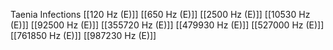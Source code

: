 Taenia Infections
[[120 Hz (E)]]
[[650 Hz (E)]]
[[2500 Hz (E)]]
[[10530 Hz (E)]]
[[92500 Hz (E)]]
[[355720 Hz (E)]]
[[479930 Hz (E)]]
[[527000 Hz (E)]]
[[761850 Hz (E)]]
[[987230 Hz (E)]]